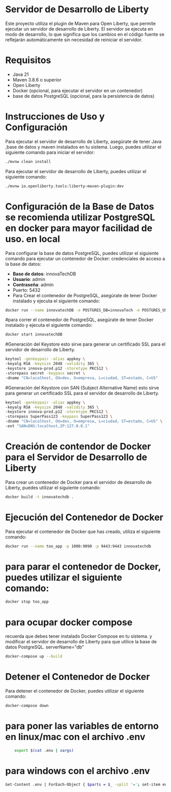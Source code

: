 
# Servidor de Desarrollo de Liberty
Este proyecto utiliza el plugin de Maven para Open Liberty, que permite ejecutar un servidor de desarrollo de Liberty. 
El servidor se ejecuta en modo de desarrollo, lo que significa que los cambios en el código fuente se reflejarán automáticamente
sin necesidad de reiniciar el servidor.

# Requisitos
- Java 21 
- Maven 3.8.6 o superior
- Open Liberty
- Docker (opcional, para ejecutar el servidor en un contenedor) 
- base de datos PostgreSQL (opcional, para la persistencia de datos) 

# Instrucciones de Uso y Configuración
Para ejecutar el servidor de desarrollo de Liberty, asegúrate de tener Java ,base de datos y maven  instalados en tu sistema.
Luego, puedes utilizar el siguiente comando para iniciar el servidor:

```bash
./mvnw clean install
```
Para ejecutar el servidor de desarrollo de Liberty, puedes utilizar el siguiente comando:

```bash
./mvnw io.openliberty.tools:liberty-maven-plugin:dev
```

# Configuración de la Base de Datos se recomienda utilizar PostgreSQL en docker para mayor facilidad de uso. en local
Para configurar la base de datos PostgreSQL, puedes utilizar el siguiente comando para ejecutar un contenedor de Docker:
credenciales de acceso a la base de datos:
- **Base de datos**: innovaTechDB
- **Usuario**: admin
- **Contraseña**: admin
- Puerto: 5432
- Para Crear el contenedor de PostgreSQL, asegúrate de tener Docker instalado y ejecuta el siguiente comando:
```bash
docker run --name innovatechDB -e POSTGRES_DB=innovaTech -e POSTGRES_USER=admin -e POSTGRES_PASSWORD=admin -p 5432:5432 -d postgres
```
#para correr el contenedor de PostgreSQL, asegúrate de tener Docker instalado y ejecuta el siguiente comando:
```bash
docker start innovatechDB
```


#Generación del Keystore esto sirve para generar un certificado SSL para el servidor de desarrollo de Liberty.
```bash
keytool -genkeypair -alias appkey \
-keyalg RSA -keysize 2048 -validity 365 \
-keystore innova-prod.p12 -storetype PKCS12 \
-storepass secret -keypass secret \
-dname "CN=localhost, OU=dev, O=empresa, L=ciudad, ST=estado, C=US"
```

#Generación del Keystore con SAN (Subject Alternative Name) esto sirve para generar un certificado SSL para el servidor de desarrollo de Liberty. 
```bash
keytool -genkeypair -alias appkey \
-keyalg RSA -keysize 2048 -validity 365 \
-keystore innova-prod.p12 -storetype PKCS12 \
-storepass SuperPass123 -keypass SuperPass123 \
-dname "CN=localhost, OU=dev, O=empresa, L=ciudad, ST=estado, C=US" \
-ext "SAN=DNS:localhost,IP:127.0.0.1"
```


# Creación de contendor de Docker para el Servidor de Desarrollo de Liberty 
Para crear un contenedor de Docker para el servidor de desarrollo de Liberty, puedes utilizar el siguiente comando:


```bash
docker build -t innovatechdb .
```

# Ejecución del Contenedor de Docker
Para ejecutar el contenedor de Docker que has creado, utiliza el siguiente comando:

```bash 
docker run --name too_app -p 1000:9090 -p 9443:9443 innovatechdb
```
# para parar el contenedor de Docker, puedes utilizar el siguiente comando:

```bash
docker stop too_app
```


# para ocupar docker compose
recuerda que debes tener instalado Docker Compose en tu sistema. 
y modificar el servidor de desarrollo de Liberty para que utilice la base de datos PostgreSQL.
serverName="db"
```bash
docker-compose up --build
```
# Detener el Contenedor de Docker
Para detener el contenedor de Docker, puedes utilizar el siguiente comando:

```bash 
docker-compose down
```

# para poner las variables de entorno en linux/mac con el archivo .env
```bash
    export $(cat .env | xargs)
```

# para windows con el archivo .env
```bash
Get-Content .env | ForEach-Object { $parts = $_ -split '='; set-item env:$($parts[0]) $parts[1] }
```


